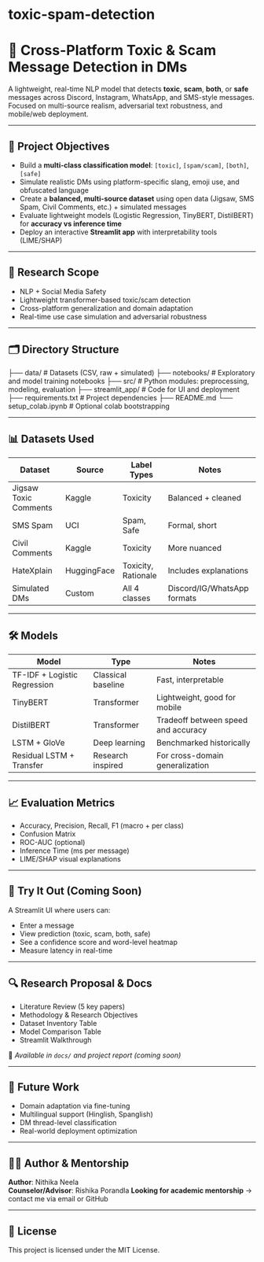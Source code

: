 # toxic-spam-detection

# 💬 Cross-Platform Toxic & Scam Message Detection in DMs

A lightweight, real-time NLP model that detects **toxic**, **scam**, **both**, or **safe** messages across Discord, Instagram, WhatsApp, and SMS-style messages. Focused on multi-source realism, adversarial text robustness, and mobile/web deployment.

---

## 📌 Project Objectives

- Build a **multi-class classification model**: `[toxic]`, `[spam/scam]`, `[both]`, `[safe]`
- Simulate realistic DMs using platform-specific slang, emoji use, and obfuscated language
- Create a **balanced, multi-source dataset** using open data (Jigsaw, SMS Spam, Civil Comments, etc.) + simulated messages
- Evaluate lightweight models (Logistic Regression, TinyBERT, DistilBERT) for **accuracy vs inference time**
- Deploy an interactive **Streamlit app** with interpretability tools (LIME/SHAP)

---

## 🧠 Research Scope

- NLP + Social Media Safety
- Lightweight transformer-based toxic/scam detection
- Cross-platform generalization and domain adaptation
- Real-time use case simulation and adversarial robustness

---

## 🗂️ Directory Structure
├── data/ # Datasets (CSV, raw + simulated)
├── notebooks/ # Exploratory and model training notebooks
├── src/ # Python modules: preprocessing, modeling, evaluation
├── streamlit_app/ # Code for UI and deployment
├── requirements.txt # Project dependencies
├── README.md
└── setup_colab.ipynb # Optional colab bootstrapping

---

## 📊 Datasets Used

| Dataset | Source | Label Types | Notes |
|--------|--------|-------------|-------|
| Jigsaw Toxic Comments | Kaggle | Toxicity | Balanced + cleaned |
| SMS Spam | UCI | Spam, Safe | Formal, short |
| Civil Comments | Kaggle | Toxicity | More nuanced |
| HateXplain | HuggingFace | Toxicity, Rationale | Includes explanations |
| Simulated DMs | Custom | All 4 classes | Discord/IG/WhatsApp formats |

---

## 🛠️ Models

| Model | Type | Notes |
|-------|------|-------|
| TF-IDF + Logistic Regression | Classical baseline | Fast, interpretable |
| TinyBERT | Transformer | Lightweight, good for mobile |
| DistilBERT | Transformer | Tradeoff between speed and accuracy |
| LSTM + GloVe | Deep learning | Benchmarked historically |
| Residual LSTM + Transfer | Research inspired | For cross-domain generalization |

---

## 📈 Evaluation Metrics

- Accuracy, Precision, Recall, F1 (macro + per class)
- Confusion Matrix
- ROC-AUC (optional)
- Inference Time (ms per message)
- LIME/SHAP visual explanations

---

## 🧪 Try It Out (Coming Soon)

A Streamlit UI where users can:
- Enter a message
- View prediction (toxic, scam, both, safe)
- See a confidence score and word-level heatmap
- Measure latency in real-time

---

## 🔍 Research Proposal & Docs

- Literature Review (5 key papers)
- Methodology & Research Objectives
- Dataset Inventory Table
- Model Comparison Table
- Streamlit Walkthrough

📝 *Available in `docs/` and project report (coming soon)*

---

## 📌 Future Work

- Domain adaptation via fine-tuning
- Multilingual support (Hinglish, Spanglish)
- DM thread-level classification
- Real-world deployment optimization

---

## 🙋‍♀️ Author & Mentorship

**Author**: Nithika Neela  
**Counselor/Advisor**: Rishika Porandla 
**Looking for academic mentorship** → contact me via email or GitHub

---

## 📜 License

This project is licensed under the MIT License.
